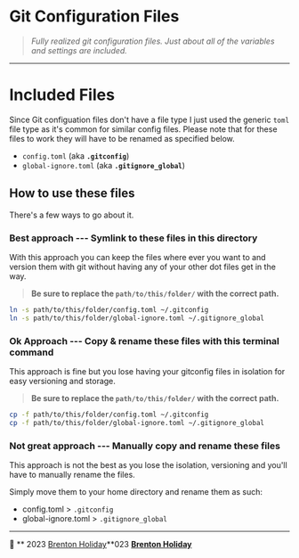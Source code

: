 # Git Configuration Files

> *Fully realized git configuration files. Just about all of the variables and settings are included.*

***

# Included Files

Since Git configuation files don't have a file type I just used the generic `toml` file type as it's common for similar config files. Please note that for these files to work they will have to be renamed as specified below.

- `config.toml` (aka **`.gitconfig`**)
- `global-ignore.toml` (aka **`.gitignore_global`**)

## How to use these files

There's a few ways to go about it.

### Best approach --- Symlink to these files in this directory

With this approach you can keep the files where ever you want to and version them with git without having any of your other dot files get in the way.

> **Be sure to replace the `path/to/this/folder/` with the correct path.**

```bash
ln -s path/to/this/folder/config.toml ~/.gitconfig
ln -s path/to/this/folder/global-ignore.toml ~/.gitignore_global
```

### Ok Approach --- Copy & rename these files with this terminal command

This approach is fine but you lose having your gitconfig files in isolation for easy versioning and storage.

> **Be sure to replace the `path/to/this/folder/` with the correct path.**

```bash
cp -f path/to/this/folder/config.toml ~/.gitconfig
cp -f path/to/this/folder/global-ignore.toml ~/.gitignore_global
```

### Not great approach --- Manually copy and rename these files

This approach is not the best as you lose the isolation, versioning and you'll have to manually rename the files.

Simply move them to your home directory and rename them as such:

- config.toml > `.gitconfig`
- global-ignore.toml > `.gitignore_global`


***

🤍 ** 2023 [Brenton Holiday](https://allmylinks.com/8rents)**023 **[Brenton Holiday](https://allmylinks.com/8rents)**